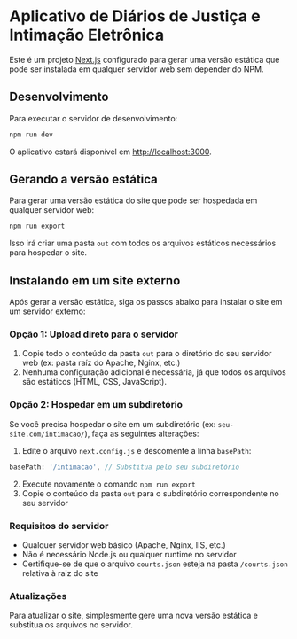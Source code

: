 # Aplicativo de Diários de Justiça e Intimação Eletrônica

Este é um projeto [Next.js](https://nextjs.org) configurado para gerar uma versão estática que pode ser instalada em qualquer servidor web sem depender do NPM.

## Desenvolvimento

Para executar o servidor de desenvolvimento:

```bash
npm run dev
```

O aplicativo estará disponível em [http://localhost:3000](http://localhost:3000).

## Gerando a versão estática

Para gerar uma versão estática do site que pode ser hospedada em qualquer servidor web:

```bash
npm run export
```

Isso irá criar uma pasta `out` com todos os arquivos estáticos necessários para hospedar o site.

## Instalando em um site externo

Após gerar a versão estática, siga os passos abaixo para instalar o site em um servidor externo:

### Opção 1: Upload direto para o servidor

1. Copie todo o conteúdo da pasta `out` para o diretório do seu servidor web (ex: pasta raíz do Apache, Nginx, etc.)
2. Nenhuma configuração adicional é necessária, já que todos os arquivos são estáticos (HTML, CSS, JavaScript).

### Opção 2: Hospedar em um subdiretório

Se você precisa hospedar o site em um subdiretório (ex: `seu-site.com/intimacao/`), faça as seguintes alterações:

1. Edite o arquivo `next.config.js` e descomente a linha `basePath`:

```js
basePath: '/intimacao', // Substitua pelo seu subdiretório
```

2. Execute novamente o comando `npm run export`
3. Copie o conteúdo da pasta `out` para o subdiretório correspondente no seu servidor

### Requisitos do servidor

- Qualquer servidor web básico (Apache, Nginx, IIS, etc.)
- Não é necessário Node.js ou qualquer runtime no servidor
- Certifique-se de que o arquivo `courts.json` esteja na pasta `/courts.json` relativa à raiz do site

### Atualizações

Para atualizar o site, simplesmente gere uma nova versão estática e substitua os arquivos no servidor.

